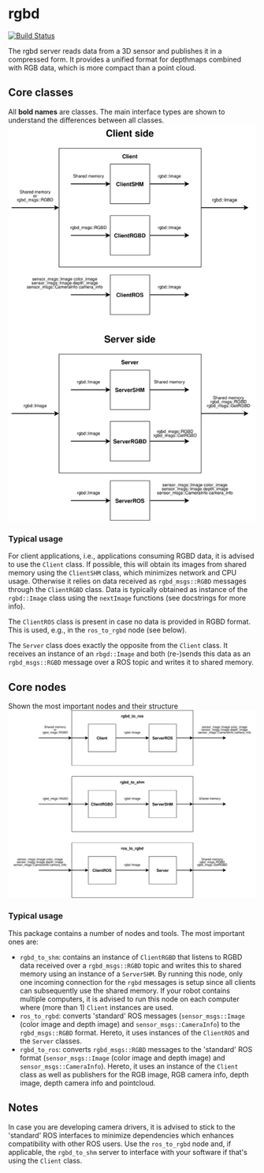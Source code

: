 # rgbd

[![Build Status](https://travis-ci.org/tue-robotics/rgbd.svg?branch=master)](https://travis-ci.org/tue-robotics/rgbd)

The rgbd server reads data from a 3D sensor and publishes it in a compressed form.
It provides a unified format for depthmaps combined with RGB data, which is more compact than a point cloud.

## Core classes

All **bold names** are classes. The main interface types are shown to understand the differences between all classes.
![core classes](doc/rgbd_classes.svg)

### Typical usage

For client applications, i.e., applications consuming RGBD data, it is advised to use the `Client` class. If possible, this will obtain its images from shared memory using the `ClientSHM` class, which minimizes network and CPU usage. Otherwise it relies on data received as `rgbd_msgs::RGBD` messages through the `ClientRGBD` class. Data is typically obtained as instance of the `rgbd::Image` class using the `nextImage` functions (see docstrings for more info).

The `ClientROS` class is present in case no data is provided in RGBD format. This is used, e.g., in the `ros_to_rgbd` node (see below).

The `Server` class does exactly the opposite from the `Client` class. It receives an instance of an `rbgd::Image` and both (re-)sends this data as an `rgbd_msgs::RGBD` message over a ROS topic and writes it to shared memory.

## Core nodes

Shown the most important nodes and their structure
![core nodes](doc/rgbd_nodes.svg)

### Typical usage

This package contains a number of nodes and tools. The most important ones are:

* `rgbd_to_shm`: contains an instance of `ClientRGBD` that listens to RGBD data received over a `rgbd_msgs::RGBD` topic and writes this to shared memory using an instance of a `ServerSHM`. By running this node, only one incoming connection for the `rgbd` messages is setup since all clients can subsequently use the shared memory. If your robot contains multiple computers, it is advised to run this node on each computer where (more than 1) `Client` instances are used.
* `ros_to_rgbd`: converts 'standard' ROS messages (`sensor_msgs::Image` (color image and depth image) and `sensor_msgs::CameraInfo`) to the `rgbd_msgs::RGBD` format. Hereto, it uses instances of the `ClientROS` and the `Server` classes.
* `rgbd_to_ros`: converts `rgbd_msgs::RGBD` messages to the 'standard' ROS format (`sensor_msgs::Image` (color image and depth image) and `sensor_msgs::CameraInfo`). Hereto, it uses an instance of the `Client` class as well as publishers for the RGB image, RGB camera info, depth image, depth camera info and pointcloud.

## Notes

In case you are developing camera drivers, it is advised to stick to the 'standard' ROS interfaces to minimize dependencies which enhances compatibility with other ROS users. Use the `ros_to_rgbd` node and, if applicable, the `rgbd_to_shm` server to interface with your software if that's using the `Client` class.
